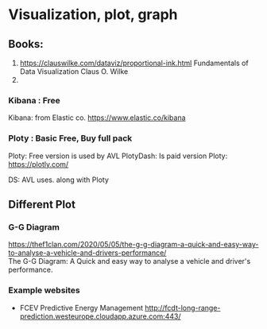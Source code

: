 # Visualization, plot, graph

## Books:
1. https://clauswilke.com/dataviz/proportional-ink.html
Fundamentals of Data Visualization
Claus O. Wilke
2. 

### Kibana : Free
Kibana: from Elastic co.
https://www.elastic.co/kibana 

### Ploty : Basic Free, Buy full pack
Ploty: Free version is used by AVL
PlotyDash: Is paid version
Ploty:
https://plotly.com/ 


DS: AVL uses. along with Ploty

## Different Plot

### G-G Diagram
https://thef1clan.com/2020/05/05/the-g-g-diagram-a-quick-and-easy-way-to-analyse-a-vehicle-and-drivers-performance/  
The G-G Diagram: A Quick and easy way to analyse a vehicle and driver's performance.  

### Example websites
* FCEV Predictive Energy Management http://fcdt-long-range-prediction.westeurope.cloudapp.azure.com:443/
